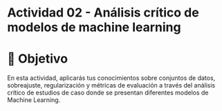 # **Actividad 02 - Análisis crítico de modelos de machine learning**

# 🎯 **Objetivo**
En esta actividad, aplicarás tus conocimientos sobre conjuntos de datos, sobreajuste, regularización y métricas de evaluación a través del análisis crítico de estudios de caso donde se presentan diferentes modelos de Machine Learning.
 
